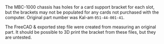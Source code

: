 The MBC-1000 chassis has holes for a card support bracket for each slot, but the brackets may not be populated for any cards not purchased with the computer. Original part number was Kal-am `051-44-001-41`. 

The FreeCAD & exported step file were created from measuring an original part. It should be possible to 3D print the bracket from these files, but they are untested. 